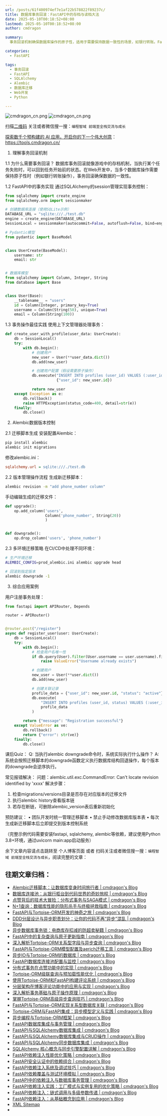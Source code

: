 ```yaml
---
url: /posts/61f400974ef7e1af22b578822f89237c/
title: 数据库事务回滚：FastAPI中的存档与读档大法
date: 2025-05-10T00:18:52+08:00
lastmod: 2025-05-10T00:18:52+08:00
author: cmdragon

summary:
  事务回滚机制确保数据库操作的原子性，适用于需要保持数据一致性的场景，如银行转账。FastAPI通过SQLAlchemy的session管理实现事务控制，使用上下文管理器处理事务，确保在异常时回滚。Alembic用于数据库版本控制，生成迁移脚本并管理多环境迁移策略。综合应用案例展示了用户注册时的事务处理，包括检查用户名唯一性、创建用户及其关联记录，并在异常时回滚。课后Quiz和常见报错解决提供了实际操作中的指导和问题处理方法。

categories:
  - FastAPI

tags:
  - 事务回滚
  - FastAPI
  - SQLAlchemy
  - Alembic
  - 数据库迁移
  - Web开发
  - Python

---
```


<img src="https://static.shutu.cn/shutu/jpeg/open08/2025-05-10/69ec9a799973f9e2614fd4d8e4583abe.jpeg" title="cmdragon_cn.png" alt="cmdragon_cn.png"/>

<img src="https://api2.cmdragon.cn/upload/cmder/20250304_012821924.jpg" title="cmdragon_cn.png" alt="cmdragon_cn.png"/>


扫描[二维码](https://api2.cmdragon.cn/upload/cmder/20250304_012821924.jpg)
关注或者微信搜一搜：`编程智域 前端至全栈交流与成长`

[探索数千个预构建的 AI 应用，开启你的下一个伟大创意](https://tools.cmdragon.cn/zh/apps?category=ai_chat)：https://tools.cmdragon.cn/

1. 理解事务回滚机制

1.1 为什么需要事务回滚？
数据库事务回滚就像游戏中的存档机制，当执行某个任务失败时，可以回到任务开始前的状态。在Web开发中，当多个数据库操作需要保持原子性时（例如银行转账操作），事务回滚确保数据的一致性。

1.2 FastAPI中的事务实现
通过SQLAlchemy的session管理实现事务控制：

```python
from sqlalchemy import create_engine
from sqlalchemy.orm import sessionmaker

# 创建数据库连接（使用SQLite示例）
DATABASE_URL = "sqlite:///./test.db"
engine = create_engine(DATABASE_URL)
SessionLocal = sessionmaker(autocommit=False, autoflush=False, bind=engine)

# Pydantic模型
from pydantic import BaseModel


class UserCreate(BaseModel):
    username: str
    email: str


# 数据库模型
from sqlalchemy import Column, Integer, String
from database import Base


class User(Base):
    __tablename__ = "users"
    id = Column(Integer, primary_key=True)
    username = Column(String(50), unique=True)
    email = Column(String(100))
```

1.3 事务操作最佳实践
使用上下文管理器处理事务：

```python
def create_user_with_profile(user_data: UserCreate):
    db = SessionLocal()
    try:
        with db.begin():
            # 创建用户
            new_user = User(**user_data.dict())
            db.add(new_user)

            # 创建用户配置（假设需要原子操作）
            db.execute("INSERT INTO profiles (user_id) VALUES (:user_id)",
                       {"user_id": new_user.id})

            return new_user
    except Exception as e:
        db.rollback()
        raise HTTPException(status_code=400, detail=str(e))
    finally:
        db.close()
```

2. Alembic数据版本控制

2.1 迁移脚本生成
安装配置Alembic：

```bash
pip install alembic
alembic init migrations
```

修改alembic.ini：

```ini
sqlalchemy.url = sqlite:///./test.db
```

2.2 版本管理操作流程
生成新迁移脚本：

```bash
alembic revision -m "add phone_number column"
```

手动编辑生成的迁移文件：

```python
def upgrade():
    op.add_column('users',
                  Column('phone_number', String(20))
                  )


def downgrade():
    op.drop_column('users', 'phone_number')
```

2.3 多环境迁移策略
在CI/CD中处理不同环境：

```bash
# 生产环境迁移
ALEMBIC_CONFIG=prod_alembic.ini alembic upgrade head

# 回滚到指定版本
alembic downgrade -1
```

3. 综合应用案例

用户注册事务处理：

```python
from fastapi import APIRouter, Depends

router = APIRouter()


@router.post("/register")
async def register_user(user: UserCreate):
    db = SessionLocal()
    try:
        with db.begin():
            # 检查用户名唯一性
            if db.query(User).filter(User.username == user.username).first():
                raise ValueError("Username already exists")

            # 创建用户
            new_user = User(**user.dict())
            db.add(new_user)

            # 创建关联记录
            profile_data = {"user_id": new_user.id, "status": "active"}
            db.execute(
                "INSERT INTO profiles (user_id, status) VALUES (:user_id, :status)",
                profile_data
            )

        return {"message": "Registration successful"}
    except ValueError as ve:
        db.rollback()
        return {"error": str(ve)}
    finally:
        db.close()
```

课后Quiz：
Q: 当执行alembic downgrade命令时，系统实际执行什么操作？
A: 系统会按照迁移脚本的downgrade函数定义执行数据库结构回退操作，每个版本的downgrade会逆序执行。

常见报错解决：
问题：alembic.util.exc.CommandError: Can't locate revision identified by 'xxxx'
解决步骤：

1. 检查migrations/versions目录是否存在对应版本的迁移文件
2. 执行alembic history查看版本链
3. 若存在断链，可删除alembic_version表后重新初始化

预防建议：
• 团队开发时统一管理迁移脚本
• 禁止手动修改数据库版本表
• 每次生成新迁移脚本后立即提交到版本控制系统

（完整示例代码需要安装fastapi, sqlalchemy, alembic等依赖，建议使用Python 3.8+环境，通过uvicorn main:app启动服务）

余下文章内容请点击跳转至 个人博客页面 或者 扫码关注或者微信搜一搜：`编程智域 前端至全栈交流与成长`，阅读完整的文章：

## 往期文章归档：

- [Alembic迁移脚本：让数据库变身时间旅行者 | cmdragon's Blog](https://blog.cmdragon.cn/posts/4cbe05929a9b90555dc214eec17131c7/)
- [数据库连接池：从银行柜台到代码世界的奇妙旅程 | cmdragon's Blog](https://blog.cmdragon.cn/posts/1d808e4e97f59c12d2e5cf3302f3e1a7/)
- [点赞背后的技术大冒险：分布式事务与SAGA模式 | cmdragon's Blog](https://blog.cmdragon.cn/posts/e586c7819314ad2cb97f35676d143adc/)
- [N+1查询：数据库性能的隐形杀手与终极拯救指南 | cmdragon's Blog](https://blog.cmdragon.cn/posts/8ef22119705af92675eac4f3406ea37f/)
- [FastAPI与Tortoise-ORM开发的神奇之旅 | cmdragon's Blog](https://blog.cmdragon.cn/posts/895fc0bba54c53f76a03f00495a4503e/)
- [DDD分层设计与异步职责划分：让你的代码不再“异步”混乱 | cmdragon's Blog](https://blog.cmdragon.cn/posts/f2143b377ecc988d563b29100ca4ff77/)
- [异步数据库事务锁：电商库存扣减的防超卖秘籍 | cmdragon's Blog](https://blog.cmdragon.cn/posts/dd8b49ce80066db8c2671d365a9e9e32/)
- [FastAPI中的复杂查询与原子更新指南 | cmdragon's Blog](https://blog.cmdragon.cn/posts/f8a2c5f2662532fe5dca3a3e1f7e0b20/)
- [深入解析Tortoise-ORM关系型字段与异步查询 | cmdragon's Blog](https://blog.cmdragon.cn/posts/7a69d1a7450d4d145503b289dbf21aa6/)
- [FastAPI与Tortoise-ORM模型配置及aerich迁移工具 | cmdragon's Blog](https://blog.cmdragon.cn/posts/acef6b096283b5ab1913f132aac1809e/)
- [异步IO与Tortoise-ORM的数据库 | cmdragon's Blog](https://blog.cmdragon.cn/posts/1789d4e5a38dafd99e42844199ad0afd/)
- [FastAPI数据库连接池配置与监控 | cmdragon's Blog](https://blog.cmdragon.cn/posts/c8fb8790dcb16b2823d65c792391e9a9/)
- [分布式事务在点赞功能中的实现 | cmdragon's Blog](https://blog.cmdragon.cn/posts/863390c56aa08b3d8d0f89e268352f3d/)
- [Tortoise-ORM级联查询与预加载性能优化 | cmdragon's Blog](https://blog.cmdragon.cn/posts/a152345e1380d0c70021d29045600a17/)
- [使用Tortoise-ORM和FastAPI构建评论系统 | cmdragon's Blog](https://blog.cmdragon.cn/posts/df5931d400033ee5e8df91d8144d7f63/)
- [分层架构在博客评论功能中的应用与实现 | cmdragon's Blog](https://blog.cmdragon.cn/posts/5c632c0277535434021491de6641be44/)
- [深入解析事务基础与原子操作原理 | cmdragon's Blog](https://blog.cmdragon.cn/posts/6f4ae59a09bfa05596ed8632ca772076/)
- [掌握Tortoise-ORM高级异步查询技巧 | cmdragon's Blog](https://blog.cmdragon.cn/posts/d34050404ca8a9a7949fcb2b006a3eee/)
- [FastAPI与Tortoise-ORM实现关系型数据库关联 | cmdragon's Blog](https://blog.cmdragon.cn/posts/a41051bdc4551c2cdf3d55d230c3d8b9/)
- [Tortoise-ORM与FastAPI集成：异步模型定义与实践 | cmdragon's Blog](https://blog.cmdragon.cn/posts/c41e34782be5f4aa82d189539b6ae975/)
- [异步编程与Tortoise-ORM框架 | cmdragon's Blog](https://blog.cmdragon.cn/posts/5d60017354ebcd5459eea4d5c7788bf1/)
- [FastAPI数据库集成与事务管理 | cmdragon's Blog](https://blog.cmdragon.cn/posts/0df867e01706fcb9c2e16ea07671a9e4/)
- [FastAPI与SQLAlchemy数据库集成 | cmdragon's Blog](https://blog.cmdragon.cn/posts/5eec661b6296af84c7e64b3da6ed1030/)
- [FastAPI与SQLAlchemy数据库集成与CRUD操作 | cmdragon's Blog](https://blog.cmdragon.cn/posts/60dc55ce30e09273ab6c5dd7ba92de4b/)
- [FastAPI与SQLAlchemy同步数据库集成 | cmdragon's Blog](https://blog.cmdragon.cn/posts/b3bb21bb0bd4c0c405cde6e4f370652c/)
- [SQLAlchemy 核心概念与同步引擎配置详解 | cmdragon's Blog](https://blog.cmdragon.cn/posts/c29f29ac3472c48c9a320d322880fd35/)
- [FastAPI依赖注入性能优化策略 | cmdragon's Blog](https://blog.cmdragon.cn/posts/fbd07ee5d0cef3ec358543a033fa286a/)
- [FastAPI安全认证中的依赖组合 | cmdragon's Blog](https://blog.cmdragon.cn/posts/bc2e02e1be3e8281c9589bdb87bf9b50/)
- [FastAPI依赖注入系统及调试技巧 | cmdragon's Blog](https://blog.cmdragon.cn/posts/410fc13df286ea9e0efcc9d2cf1b5bbd/)
- [FastAPI依赖覆盖与测试环境模拟 | cmdragon's Blog](https://blog.cmdragon.cn/posts/8a2bd816fabac0bc10bd2cf8494e4631/)
- [FastAPI中的依赖注入与数据库事务管理 | cmdragon's Blog](https://blog.cmdragon.cn/posts/112c16d592891ad53a10b10e8127968d/)
- [FastAPI依赖注入实践：工厂模式与实例复用的优化策略 | cmdragon's Blog](https://blog.cmdragon.cn/posts/600434e384fb632e40f37aa20bb673f1/)
- [FastAPI依赖注入：链式调用与多级参数传递 | cmdragon's Blog](https://blog.cmdragon.cn/posts/7c1206bbcb7a5ae74ef57b3d22fae599/)
- [FastAPI依赖注入：从基础概念到应用 | cmdragon's Blog](https://blog.cmdragon.cn/posts/666995a31c7f669ff158ea9f5d59b1b7/)
- [XML Sitemap](https://tools.cmdragon.cn/sitemap_index.xml)
-